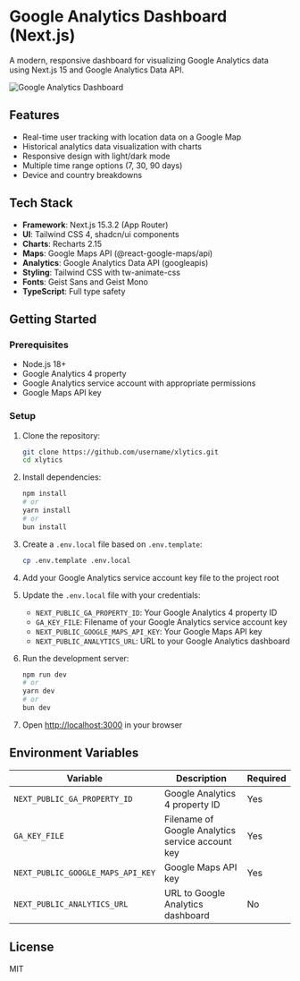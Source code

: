 # Google Analytics Dashboard (Next.js)

A modern, responsive dashboard for visualizing Google Analytics data using Next.js 15 and Google Analytics Data API.

![Google Analytics Dashboard](https://github.com/username/xlytics/raw/main/public/screenshot.png)

## Features

- Real-time user tracking with location data on a Google Map
- Historical analytics data visualization with charts
- Responsive design with light/dark mode
- Multiple time range options (7, 30, 90 days)
- Device and country breakdowns

## Tech Stack

- **Framework**: Next.js 15.3.2 (App Router)
- **UI**: Tailwind CSS 4, shadcn/ui components
- **Charts**: Recharts 2.15
- **Maps**: Google Maps API (@react-google-maps/api)
- **Analytics**: Google Analytics Data API (googleapis)
- **Styling**: Tailwind CSS with tw-animate-css
- **Fonts**: Geist Sans and Geist Mono
- **TypeScript**: Full type safety

## Getting Started

### Prerequisites

- Node.js 18+
- Google Analytics 4 property
- Google Analytics service account with appropriate permissions
- Google Maps API key

### Setup

1. Clone the repository:

   ```bash
   git clone https://github.com/username/xlytics.git
   cd xlytics
   ```

2. Install dependencies:

   ```bash
   npm install
   # or
   yarn install
   # or
   bun install
   ```

3. Create a `.env.local` file based on `.env.template`:

   ```bash
   cp .env.template .env.local
   ```

4. Add your Google Analytics service account key file to the project root

5. Update the `.env.local` file with your credentials:

   - `NEXT_PUBLIC_GA_PROPERTY_ID`: Your Google Analytics 4 property ID
   - `GA_KEY_FILE`: Filename of your Google Analytics service account key
   - `NEXT_PUBLIC_GOOGLE_MAPS_API_KEY`: Your Google Maps API key
   - `NEXT_PUBLIC_ANALYTICS_URL`: URL to your Google Analytics dashboard

6. Run the development server:

   ```bash
   npm run dev
   # or
   yarn dev
   # or
   bun dev
   ```

7. Open [http://localhost:3000](http://localhost:3000) in your browser

## Environment Variables

| Variable                          | Description                                      | Required |
| --------------------------------- | ------------------------------------------------ | -------- |
| `NEXT_PUBLIC_GA_PROPERTY_ID`      | Google Analytics 4 property ID                   | Yes      |
| `GA_KEY_FILE`                     | Filename of Google Analytics service account key | Yes      |
| `NEXT_PUBLIC_GOOGLE_MAPS_API_KEY` | Google Maps API key                              | Yes      |
| `NEXT_PUBLIC_ANALYTICS_URL`       | URL to Google Analytics dashboard                | No       |

## License

MIT
